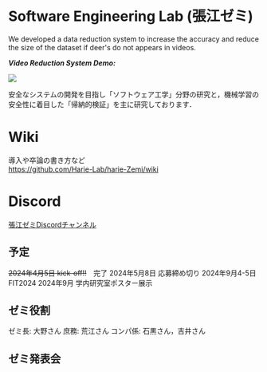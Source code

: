 # Software Engineering Lab (張江ゼミ)

We developed a data reduction system to increase the accuracy and reduce the size of the dataset if deer's do not appears in videos.

***Video Reduction System Demo:***

![](https://github.com/jharie/harie-Zemi/blob/main/git.gif)

安全なシステムの開発を目指し「ソフトウェア工学」分野の研究と，機械学習の安全性に着目した「帰納的検証」を主に研究しております．

# Wiki
導入や卒論の書き方など  
https://github.com/Harie-Lab/harie-Zemi/wiki

# Discord  

[張江ゼミDiscordチャンネル](https://discord.com/channels/1085117426930286723/1085117427433615362)

## 予定

~~2024年4月5日 kick-off!!~~　完了 
2024年5月8日 応募締め切り 
2024年9月4-5日 FIT2024 
2024年9月 学内研究室ポスター展示  

## ゼミ役割  
ゼミ長: 大野さん 
庶務: 荒江さん 
コンパ係: 石黒さん，吉井さん

## ゼミ発表会

